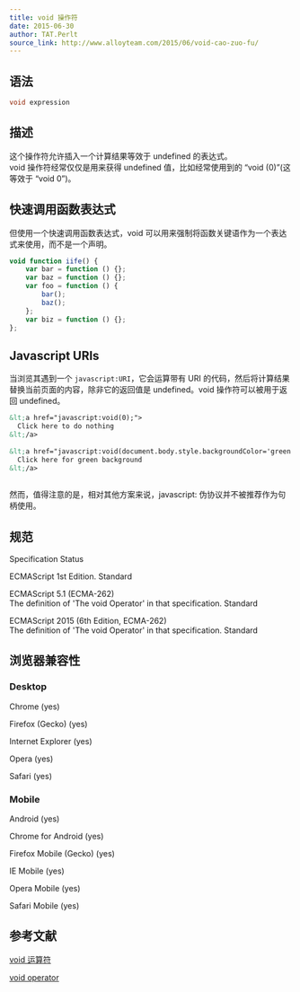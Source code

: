 ```yaml
---
title: void 操作符
date: 2015-06-30
author: TAT.Perlt
source_link: http://www.alloyteam.com/2015/06/void-cao-zuo-fu/
---
```


<!-- {% raw %} - for jekyll -->

## 语法

```c
void expression
```

## 描述

这个操作符允许插入一个计算结果等效于 undefined 的表达式。  
void 操作符经常仅仅是用来获得 undefined 值，比如经常使用到的 “void (0)”(这等效于 “void 0”)。

## 快速调用函数表达式

但使用一个快速调用函数表达式，void 可以用来强制将函数关键语作为一个表达式来使用，而不是一个声明。

```javascript
void function iife() {
    var bar = function () {};
    var baz = function () {};
    var foo = function () {
        bar();
        baz();
    };
    var biz = function () {};
};
```

## Javascript URIs

当浏览其遇到一个 `javascript:URI`，它会运算带有 URI 的代码，然后将计算结果替换当前页面的内容，除非它的返回值是 undefined。void 操作符可以被用于返回 undefined。

```html
&lt;a href="javascript:void(0);">
  Click here to do nothing
&lt;/a>
 
&lt;a href="javascript:void(document.body.style.backgroundColor='green');">
  Click here for green background
&lt;/a>
 
```

然而，值得注意的是，相对其他方案来说，javascript: 伪协议并不被推荐作为句柄使用。

## 规范

Specification Status

ECMAScript 1st Edition. Standard

ECMAScript 5.1 (ECMA-262)  
The definition of 'The void Operator' in that specification. Standard

ECMAScript 2015 (6th Edition, ECMA-262)  
The definition of 'The void Operator' in that specification. Standard

## 浏览器兼容性

### Desktop

Chrome (yes)

Firefox (Gecko) (yes)

Internet Explorer (yes)

Opera (yes)

Safari (yes)

### Mobile

Android (yes)

Chrome for Android (yes)

Firefox Mobile (Gecko) (yes)

IE Mobile (yes)

Opera Mobile (yes)

Safari Mobile (yes)

## 参考文献

[void 运算符](https://developer.mozilla.org/en-US/docs/Web/JavaScript/Reference/Operators/void)

[void operator](https://developer.mozilla.org/en-US/docs/Web/JavaScript/Reference/Operators/void)


<!-- {% endraw %} - for jekyll -->